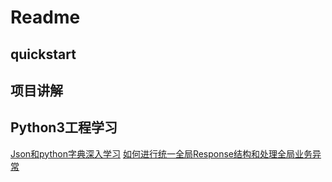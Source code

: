 # Readme
## quickstart

## 项目讲解


## Python3工程学习
[Json和python字典深入学习](/doc/learn/json_and_dict.md)
[如何进行统一全局Response结构和处理全局业务异常](/doc/learn/global_error_handle.md)
